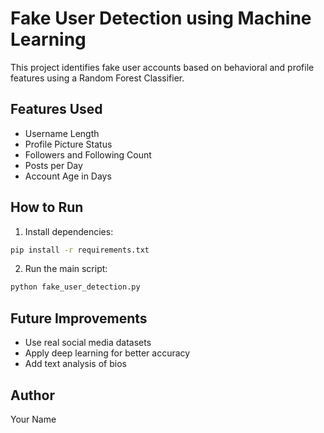 # Fake User Detection using Machine Learning

This project identifies fake user accounts based on behavioral and profile features using a Random Forest Classifier.

## Features Used
- Username Length
- Profile Picture Status
- Followers and Following Count
- Posts per Day
- Account Age in Days

## How to Run

1. Install dependencies:
```bash
pip install -r requirements.txt
```

2. Run the main script:
```bash
python fake_user_detection.py
```

## Future Improvements
- Use real social media datasets
- Apply deep learning for better accuracy
- Add text analysis of bios

## Author
Your Name
